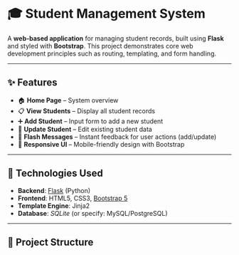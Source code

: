 # 🎓 Student Management System

A **web-based application** for managing student records, built using **Flask** and styled with **Bootstrap**. This project demonstrates core web development principles such as routing, templating, and form handling.

---

## ✨ Features

- 🏠 **Home Page** – System overview
- 📋 **View Students** – Display all student records
- ➕ **Add Student** – Input form to add a new student
- 🔄 **Update Student** – Edit existing student data
- 💬 **Flash Messages** – Instant feedback for user actions (add/update)
- 📱 **Responsive UI** – Mobile-friendly design with Bootstrap

---

## 🧰 Technologies Used

- **Backend**: [Flask](https://flask.palletsprojects.com/) (Python)
- **Frontend**: HTML5, CSS3, [Bootstrap 5](https://getbootstrap.com/)
- **Template Engine**: Jinja2
- **Database**: *SQLite* (or specify: MySQL/PostgreSQL)

---

## 📁 Project Structure

